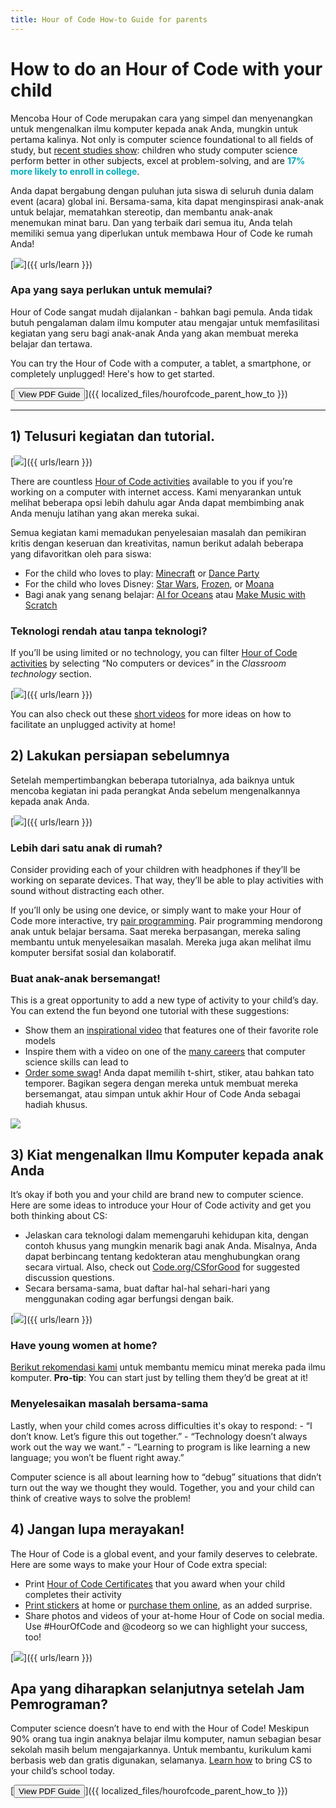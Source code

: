 ```yaml
---
title: Hour of Code How-to Guide for parents
---
```


# How to do an Hour of Code with your child

Mencoba Hour of Code merupakan cara yang simpel dan menyenangkan untuk mengenalkan ilmu komputer kepada anak Anda, mungkin untuk pertama kalinya. Not only is computer science foundational to all fields of study, but [recent studies show](https://medium.com/@codeorg/cs-helps-students-outperform-in-school-college-and-workplace-66dd64a69536): children who study computer science perform better in other subjects, excel at problem-solving, and are <font color="00adbc"><b>17% more likely to enroll in college</b></font>.

Anda dapat bergabung dengan puluhan juta siswa di seluruh dunia dalam event (acara) global ini. Bersama-sama, kita dapat menginspirasi anak-anak untuk belajar, mematahkan stereotip, dan membantu anak-anak menemukan minat baru. Dan yang terbaik dari semua itu, Anda telah memiliki semua yang diperlukan untuk membawa Hour of Code ke rumah Anda!

[![](/images/fit-600/Marketing/mother-helping-her-daughter-use-a-laptop-4260325.jpg)]({{ urls/learn }})

<h3>Apa yang saya perlukan untuk memulai?</h3>

Hour of Code sangat mudah dijalankan - bahkan bagi pemula. Anda tidak butuh pengalaman dalam ilmu komputer atau mengajar untuk memfasilitasi kegiatan yang seru bagi anak-anak Anda yang akan membuat mereka belajar dan tertawa.

You can try the Hour of Code with a computer, a tablet, a smartphone, or completely unplugged! Here's how to get started.

[<button>View PDF Guide</button>]({{ localized_files/hourofcode_parent_how_to }})

* * *

## 1) Telusuri kegiatan dan tutorial.

[![](/images/fit-600/tutorials.png)]({{ urls/learn }})

There are countless [Hour of Code activities](https://hourofcode.com/us/learn) available to you if you’re working on a computer with internet access. Kami menyarankan untuk melihat beberapa opsi lebih dahulu agar Anda dapat membimbing anak Anda menuju latihan yang akan mereka sukai.

Semua kegiatan kami memadukan penyelesaian masalah dan pemikiran kritis dengan keseruan dan kreativitas, namun berikut adalah beberapa yang difavoritkan oleh para siswa:

- For the child who loves to play: [Minecraft](https://code.org/minecraft) or [Dance Party](https://code.org/dance)
- For the child who loves Disney: [Star Wars](https://code.org/starwars), [Frozen](https://studio.code.org/s/frozen/lessons/1/levels/1), or [Moana](https://partners.disney.com/hour-of-code?cds&cmp=vanity%7Cnatural%7Cus%7Cmoanahoc%7C)
- Bagi anak yang senang belajar: [AI for Oceans](https://code.org/oceans) atau [Make Music with Scratch](https://scratch.mit.edu/projects/editor/?tutorial=music&utm_source=codeorg)

<h3>Teknologi rendah atau tanpa teknologi?</h3>

If you’ll be using limited or no technology, you can filter [Hour of Code activities](https://hourofcode.com/us/learn) by selecting “No computers or devices” in the *Classroom technology* section.

[![](/images/fit-500/Marketing/filtering-activities-hoc.jpg)]({{ urls/learn }})

You can also check out these [short videos](https://www.youtube.com/playlist?list=PLzdnOPI1iJNcpfa4LtbaIl35gqir_5XUu) for more ideas on how to facilitate an unplugged activity at home!

## 2) Lakukan persiapan sebelumnya

Setelah mempertimbangkan beberapa tutorialnya, ada baiknya untuk mencoba kegiatan ini pada perangkat Anda sebelum mengenalkannya kepada anak Anda.

[![](/images/fit-600/Marketing/father-and-children-looking-at-a-laptop-4260749.jpg)]({{ urls/learn }})

<h3>Lebih dari satu anak di rumah?</h3>

Consider providing each of your children with headphones if they’ll be working on separate devices. That way, they’ll be able to play activities with sound without distracting each other.

If you’ll only be using one device, or simply want to make your Hour of Code more interactive, try [pair programming](https://www.youtube.com/watch?v=vgkahOzFH2Q). Pair programming mendorong anak untuk belajar bersama. Saat mereka berpasangan, mereka saling membantu untuk menyelesaikan masalah. Mereka juga akan melihat ilmu komputer bersifat sosial dan kolaboratif.

<h3>Buat anak-anak bersemangat! </h3>

This is a great opportunity to add a new type of activity to your child’s day. You can extend the fun beyond one tutorial with these suggestions:

- Show them an [inspirational video](https://www.youtube.com/playlist?list=PLzdnOPI1iJNcadqJAZnbDYShie4gLZQQJ) that features one of their favorite role models
- Inspire them with a video on one of the [many careers](https://www.youtube.com/playlist?list=PLzdnOPI1iJNfpD8i4Sx7U0y2MccnrNZuP) that computer science skills can lead to
- [Order some swag](https://store.code.org/)! Anda dapat memilih t-shirt, stiker, atau bahkan tato temporer. Bagikan segera dengan mereka untuk membuat mereka bersemangat, atau simpan untuk akhir Hour of Code Anda sebagai hadiah khusus. 

<a href="https://store.code.org/" target="_blank"><img src="/images/fit-500/Marketing/hourofcodestore.jpg"></a>

## 3) Kiat mengenalkan Ilmu Komputer kepada anak Anda

It’s okay if both you and your child are brand new to computer science. Here are some ideas to introduce your Hour of Code activity and get you both thinking about CS:

- Jelaskan cara teknologi dalam memengaruhi kehidupan kita, dengan contoh khusus yang mungkin menarik bagi anak Anda. Misalnya, Anda dapat berbincang tentang kedokteran atau menghubungkan orang secara virtual. Also, check out [Code.org/CSforGood](https://code.org/csforgood) for suggested discussion questions.
- Secara bersama-sama, buat daftar hal-hal sehari-hari yang menggunakan coding agar berfungsi dengan baik.

[![](/images/fit-600/Marketing/girl-sitting-on-sofa-while-using-tablet-computer-4144035.jpg)]({{ urls/learn }})

<h3>Have young women at home?</h3>

<a href="https://code.org/girls">Berikut rekomendasi kami</a> untuk membantu memicu minat mereka pada ilmu komputer. **Pro-tip**: You can start just by telling them they’d be great at it!

<h3>Menyelesaikan masalah bersama-sama</h3>

Lastly, when your child comes across difficulties it's okay to respond: - “I don’t know. Let’s figure this out together.” - “Technology doesn’t always work out the way we want.” - “Learning to program is like learning a new language; you won’t be fluent right away.”

Computer science is all about learning how to “debug” situations that didn’t turn out the way we thought they would. Together, you and your child can think of creative ways to solve the problem!

## 4) Jangan lupa merayakan!

The Hour of Code is a global event, and your family deserves to celebrate. Here are some ways to make your Hour of Code extra special:

- Print [Hour of Code Certificates](https://staging.code.org/certificates) that you award when your child completes their activity 
- [Print stickers](https://staging.hourofcode.com/us/promote/resources#stickers) at home or [purchase them online](https://store.code.org/), as an added surprise. 
- Share photos and videos of your at-home Hour of Code on social media. Use #HourOfCode and @codeorg so we can highlight your success, too!

[![](/images/fit-600/Marketing/g8TUlHzF.jpeg)]({{ urls/learn }})

<h2>Apa yang diharapkan selanjutnya setelah Jam Pemrograman?</h2>

Computer science doesn’t have to end with the Hour of Code! Meskipun 90% orang tua ingin anaknya belajar ilmu komputer, namun sebagian besar sekolah masih belum mengajarkannya. Untuk membantu, kurikulum kami berbasis web dan gratis digunakan, selamanya. [Learn how](https://code.org/yourschool) to bring CS to your child’s school today.

[<button>View PDF Guide</button>]({{ localized_files/hourofcode_parent_how_to }})
